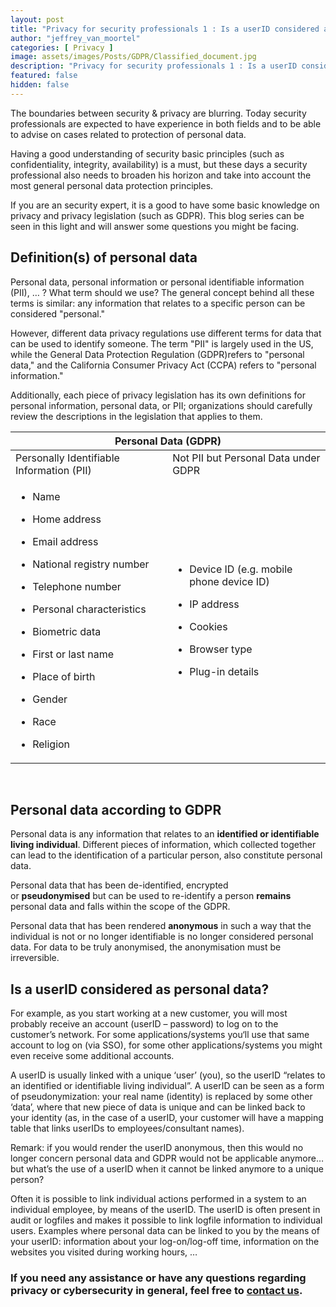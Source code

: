 ```yaml
---
layout: post
title: "Privacy for security professionals 1 : Is a userID considered as personal data?"
author: "jeffrey_van_moortel"
categories: [ Privacy ]
image: assets/images/Posts/GDPR/Classified_document.jpg
description: "Privacy for security professionals 1 : Is a userID considered as personal data?"
featured: false
hidden: false
---
```


The boundaries between security & privacy are blurring. Today security professionals are expected to have experience in both fields and to be able to advise on cases related to protection of personal data.

Having a good understanding of security basic principles (such as confidentiality, integrity, availability) is a must, but these days a security professional also needs to broaden his horizon and take into account the most general personal data protection principles.

If you are an security expert, it is a good to have some basic knowledge on privacy and privacy legislation (such as GDPR). This blog series can be seen in this light and will answer some questions you might be facing.

## Definition(s) of personal data

Personal data, personal information or personal identifiable information (PII), … ? What term should we use? The general concept behind all these terms is similar: any information that relates to a specific person can be considered "personal."

However, different data privacy regulations use different terms for data that can be used to identify someone. The term "PII" is largely used in the US, while the General Data Protection Regulation (GDPR)refers to "personal data," and the California Consumer Privacy Act (CCPA) refers to "personal information."

Additionally, each piece of privacy legislation has its own definitions for personal information, personal data, or PII; organizations should carefully review the descriptions in the legislation that applies to them.

<table><thead><tr class="header"><th colspan="2">Personal Data (GDPR)</th></tr></thead>
<tbody><tr class="odd"><td>Personally Identifiable Information (PII)</td><td>Not PII but Personal Data under GDPR</td></tr>
<tr class="even"><td><ul><li><p>Name</p></li><li><p>Home address</p></li><li><p>Email address</p></li><li><p>National registry number</p></li><li><p>Telephone number</p></li><li><p>Personal characteristics</p></li><li><p>Biometric data</p></li><li><p>First or last name</p></li><li><p>Place of birth</p></li><li><p>Gender</p></li><li><p>Race</p></li><li><p>Religion</p></li></ul></td><td><ul><li><p>Device ID (e.g. mobile phone device ID)</p></li><li><p>IP address</p></li><li><p>Cookies</p></li><li><p>Browser type</p></li><li><p>Plug-in details</p></li></ul></td></tr></tbody></table>

<br>

## Personal data according to GDPR

Personal data is any information that relates to an **identified or identifiable living individual**. Different pieces of information, which collected together can lead to the identification of a particular person, also constitute personal data.

Personal data that has been de-identified, encrypted or **pseudonymised** but can be used to re-identify a person **remains** personal data and falls within the scope of the GDPR.

Personal data that has been rendered **anonymous** in such a way that the individual is not or no longer identifiable is no longer considered personal data. For data to be truly anonymised, the anonymisation must be irreversible.

## Is a userID considered as personal data?

For example, as you start working at a new customer, you will most probably receive an account (userID – password) to log on to the customer’s network. For some applications/systems you‘ll use that same account to log on (via SSO), for some other applications/systems you might even receive some additional accounts.

A userID is usually linked with a unique ‘user’ (you), so the userID “relates to an identified or identifiable living individual”. A userID can be seen as a form of pseudonymization: your real name (identity) is replaced by some other ‘data’, where that new piece of data is unique and can be linked back to your identity (as, in the case of a userID, your customer will have a mapping table that links userIDs to employees/consultant names).

Remark: if you would render the userID anonymous, then this would no longer concern personal data and GDPR would not be applicable anymore… but what’s the use of a userID when it cannot be linked anymore to a unique person?

Often it is possible to link individual actions performed in a system to an individual employee, by means of the userID. The userID is often present in audit or logfiles and makes it possible to link logfile information to individual users. Examples where personal data can be linked to you by the means of your userID: information about your log-on/log-off time, information on the websites you visited during working hours, …

### If you need any assistance or have any questions regarding privacy or cybersecurity in general, feel free to [contact us](https://www.ordina.be/diensten/security-and-privacy/).